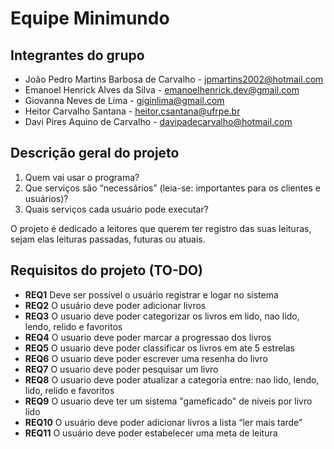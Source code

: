 # Equipe Minimundo

## Integrantes do grupo
 * João Pedro Martins Barbosa de Carvalho - jpmartins2002@hotmail.com
 * Emanoel Henrick Alves da Silva - emanoelhenrick.dev@gmail.com
 * Giovanna Neves de Lima - giginlima@gmail.com
 * Heitor Carvalho Santana - heitor.csantana@ufrpe.br
 * Davi Pires Aquino de Carvalho - davipadecarvalho@hotmail.com

## Descrição geral do projeto

 1. Quem vai usar o programa?
 2. Que serviços são “necessários” (leia-se: importantes para os clientes e usuários)?
 3. Quais serviços cada usuário pode executar?

 O projeto é dedicado a leitores que querem ter registro das suas leituras, sejam elas leituras passadas, futuras ou atuais. 

## Requisitos do projeto (TO-DO)

 * **REQ1** Deve ser possível o usuário registrar e logar no sistema
 * **REQ2** O usuário deve poder adicionar livros
 * **REQ3** O usuario deve poder categorizar os livros em lido, nao lido, lendo, relido e favoritos
 * **REQ4** O usuario deve poder marcar a progressao dos livros
 * **REQ5** O usuario deve poder classificar os livros em ate 5 estrelas
 * **REQ6** O usuario deve poder escrever uma resenha do livro
 * **REQ7** O usuario deve poder pesquisar um livro
 * **REQ8** O usuario deve poder atualizar a categoria entre: nao lido, lendo, lido, relido e favoritos
 * **REQ9** O usuario deve ter um sistema "gameficado" de niveis por livro lido
 * **REQ10** O usuário deve poder adicionar livros a lista “ler mais tarde”
 * **REQ11** O usuário deve poder estabelecer uma meta de leitura
